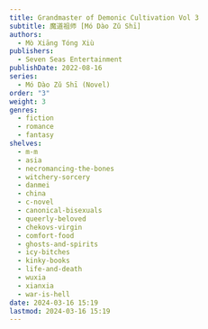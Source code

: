 ```yaml
---
title: Grandmaster of Demonic Cultivation Vol 3
subtitle: 魔道祖师 [Mó Dào Zǔ Shī]
authors:
  - Mò Xiāng Tóng Xiù
publishers:
  - Seven Seas Entertainment
publishDate: 2022-08-16
series:
  - Mó Dào Zǔ Shī (Novel)
order: "3"
weight: 3
genres:
  - fiction
  - romance
  - fantasy
shelves:
  - m-m
  - asia
  - necromancing-the-bones
  - witchery-sorcery
  - danmei
  - china
  - c-novel
  - canonical-bisexuals
  - queerly-beloved
  - chekovs-virgin
  - comfort-food
  - ghosts-and-spirits
  - icy-bitches
  - kinky-books
  - life-and-death
  - wuxia
  - xianxia
  - war-is-hell
date: 2024-03-16 15:19
lastmod: 2024-03-16 15:19
---
```

